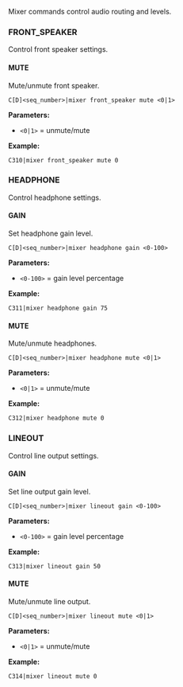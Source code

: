 Mixer commands control audio routing and levels.

### FRONT_SPEAKER

Control front speaker settings.

#### MUTE

Mute/unmute front speaker.

```
C[D]<seq_number>|mixer front_speaker mute <0|1>
```

**Parameters:**
- `<0|1>` = unmute/mute

**Example:**
```
C310|mixer front_speaker mute 0
```

### HEADPHONE

Control headphone settings.

#### GAIN

Set headphone gain level.

```
C[D]<seq_number>|mixer headphone gain <0-100>
```

**Parameters:**
- `<0-100>` = gain level percentage

**Example:**
```
C311|mixer headphone gain 75
```

#### MUTE

Mute/unmute headphones.

```
C[D]<seq_number>|mixer headphone mute <0|1>
```

**Parameters:**
- `<0|1>` = unmute/mute

**Example:**
```
C312|mixer headphone mute 0
```

### LINEOUT

Control line output settings.

#### GAIN

Set line output gain level.

```
C[D]<seq_number>|mixer lineout gain <0-100>
```

**Parameters:**
- `<0-100>` = gain level percentage

**Example:**
```
C313|mixer lineout gain 50
```

#### MUTE

Mute/unmute line output.

```
C[D]<seq_number>|mixer lineout mute <0|1>
```

**Parameters:**
- `<0|1>` = unmute/mute

**Example:**
```
C314|mixer lineout mute 0
```
